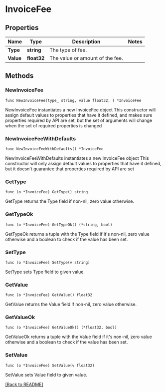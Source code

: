 # InvoiceFee

## Properties

Name | Type | Description | Notes
------------ | ------------- | ------------- | -------------
**Type** | **string** | The type of fee. | 
**Value** | **float32** | The value or amount of the fee. | 

## Methods

### NewInvoiceFee

`func NewInvoiceFee(type_ string, value float32, ) *InvoiceFee`

NewInvoiceFee instantiates a new InvoiceFee object
This constructor will assign default values to properties that have it defined,
and makes sure properties required by API are set, but the set of arguments
will change when the set of required properties is changed

### NewInvoiceFeeWithDefaults

`func NewInvoiceFeeWithDefaults() *InvoiceFee`

NewInvoiceFeeWithDefaults instantiates a new InvoiceFee object
This constructor will only assign default values to properties that have it defined,
but it doesn't guarantee that properties required by API are set

### GetType

`func (o *InvoiceFee) GetType() string`

GetType returns the Type field if non-nil, zero value otherwise.

### GetTypeOk

`func (o *InvoiceFee) GetTypeOk() (*string, bool)`

GetTypeOk returns a tuple with the Type field if it's non-nil, zero value otherwise
and a boolean to check if the value has been set.

### SetType

`func (o *InvoiceFee) SetType(v string)`

SetType sets Type field to given value.


### GetValue

`func (o *InvoiceFee) GetValue() float32`

GetValue returns the Value field if non-nil, zero value otherwise.

### GetValueOk

`func (o *InvoiceFee) GetValueOk() (*float32, bool)`

GetValueOk returns a tuple with the Value field if it's non-nil, zero value otherwise
and a boolean to check if the value has been set.

### SetValue

`func (o *InvoiceFee) SetValue(v float32)`

SetValue sets Value field to given value.



[[Back to README]](../../README.md)


